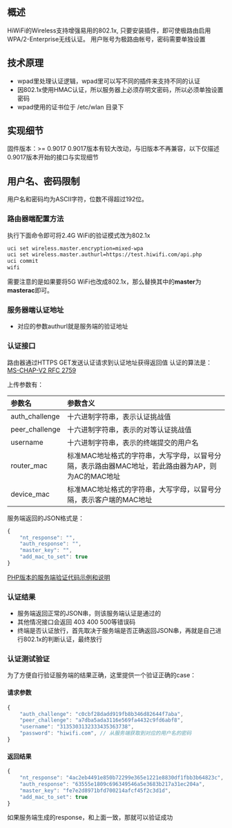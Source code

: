 
## 概述
HiWiFi的Wireless支持增强易用的802.1x, 只要安装插件，即可使极路由启用WPA/2-Enterprise无线认证。
用户账号为极路由帐号，密码需要单独设置

## 技术原理
* wpad里处理认证逻辑，wpad里可以写不同的插件来支持不同的认证
* 因802.1x使用HMAC认证，所以服务器上必须存明文密码，所以必须单独设置密码
* wpad使用的证书位于 /etc/wlan 目录下

## 实现细节
固件版本：>= 0.9017
0.9017版本有较大改动，与旧版本不再兼容，以下仅描述0.9017版本开始的接口与实现细节

## 用户名、密码限制
用户名和密码均为ASCII字符，位数不得超过192位。

### 路由器端配置方法
执行下面命令即可将2.4G WiFi的验证模式改为802.1x
```bash
uci set wireless.master.encryption=mixed-wpa
uci set wireless.master.authurl=https://test.hiwifi.com/api.php
uci commit
wifi
```
需要注意的是如果要将5G WiFi也改成802.1x，那么替换其中的**master**为**masterac**即可。

### 服务器端认证地址
* 对应的参数authurl就是服务端的验证地址

### 认证接口
路由器通过HTTPS GET发送认证请求到认证地址获得返回值
认证的算法是： [MS-CHAP-V2 RFC 2759](https://tools.ietf.org/html/rfc2759)

上传参数有：

| 参数名 | 参数含义 |
| :----- | :------ |
| auth_challenge | 十六进制字符串，表示认证挑战值 |
| peer_challenge | 十六进制字符串，表示的对等认证挑战值 |
| username | 十六进制字符串，表示的终端提交的用户名 |
| router_mac | 标准MAC地址格式的字符串，大写字母，以冒号分隔，表示路由器MAC地址，若此路由器为AP，则为AC的MAC地址 |
| device_mac | 标准MAC地址格式的字符串，大写字母，以冒号分隔，表示客户端的MAC地址 |

服务端返回的JSON格式是：
```javascript
{
	"nt_response": "",
	"auth_response": "",
	"master_key": "",
    "add_mac_to_set": true
}
```
[PHP版本的服务端验证代码示例和说明](./8021x_util.zip)


### 认证结果
* 服务端返回正常的JSON串，则该服务端认证是通过的
* 其他情况接口会返回  403 400 500等错误码
* 终端是否认证放行，首先取决于服务端是否正确返回JSON串，再就是自己进行802.1x的判断认证，最终放行


### 认证测试验证
为了方便自行验证服务端的结果正确，这里提供一个验证正确的case：
#### 请求参数
```javascript
{
    "auth_challenge": "c0cbf28dadd919fb8b346d82644f7aba",
    "peer_challenge": "a7dba5ada3116e569fa4432c9fd6abf8",
    "username": "3135303132333435363738",
    "password": "hiwifi.com", // 从服务端获取到对应的用户名的密码
}
```
#### 返回结果
```javascript
{
    "nt_response": "4ac2eb4491e850b72299e365e1221e8830df1fbb3b64823c",
    "auth_response": "63555e1809c696349546a5e3683b217a31ec204a",
    "master_key": "fe7e2d8971bfd700214afcf45f2c3d1d",
    "add_mac_to_set": true
}
```
如果服务端生成的response，和上面一致，那就可以验证成功

